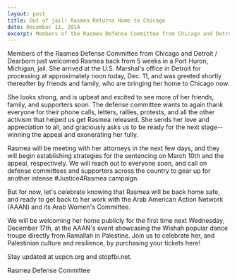 ```yaml
---
layout: post
title: Out of jail! Rasmea Returns Home to Chicago
date: December 11, 2014
excerpt: Members of the Rasmea Defense Committee from Chicago and Detroit / Dearborn just welcomed Rasmea back from 5 weeks in a Port Huron, Michigan, jail.
---
```

Members of the Rasmea Defense Committee from Chicago and Detroit / Dearborn just welcomed Rasmea back from 5 weeks in a Port Huron, Michigan, jail. She arrived at the U.S. Marshal's office in Detroit for processing at approximately noon today, Dec. 11, and was greeted shortly thereafter by friends and family, who are bringing her home to Chicago now.
 
She looks strong, and is upbeat and excited to see more of her friends, family, and supporters soon. The defense committee wants to again thank everyone for their phone calls, letters, rallies, protests, and all the other activism that helped us get Rasmea released. She sends her love and appreciation to all, and graciously asks us to be ready for the next stage--winning the appeal and exonerating her fully.
 
Rasmea will be meeting with her attorneys in the next few days, and they will begin establishing strategies for the sentencing on March 10th and the appeal, respectively. We will reach out to everyone soon, and call on defense committees and supporters across the country to gear up for another intense #Justice4Rasmea campaign.
 
But for now, let's celebrate knowing that Rasmea will be back home safe, and ready to get back to her work with the Arab American Action Network (AAAN) and its Arab Women's Committee.

We will be welcoming her home publicly for the first time next Wednesday, December 17th, at the AAAN's event showcasing the Wishah popular dance troupe directly from Ramallah in Palestine. Join us to celebrate her, and Palestinian culture and resilience, by purchasing your tickets here!
 
Stay updated at uspcn.org and stopfbi.net.
 
Rasmea Defense Committee

